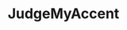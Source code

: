 ---
title: JudgeMyAccent
crosslinks:
- Svenska
- unintentionalASMR
- LanguageBuds
- FrenchWestIndies
- WritingPrompts
- norsk
- de
- suicidology
---
